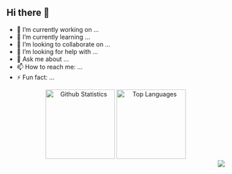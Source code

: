 ## Hi there 👋

<!--
**theman-oj10/theman-oj10** is a ✨ _special_ ✨ repository because its `README.md` (this file) appears on your GitHub profile.

Here are some ideas to get you started:




-->
- 🔭 I’m currently working on ...
- 🌱 I’m currently learning ...
- 👯 I’m looking to collaborate on ...
- 🤔 I’m looking for help with ...
- 💬 Ask me about ...
- 📫 How to reach me: ...
- ⚡ Fun fact: ...
<div align="center">
    <img height=160 src="https://yeohhanyi-github-readme-stats.vercel.app/api?username=theman-oj10&show_icons=true&theme=tokyonight&border_radius=10" alt="Github Statistics" />
    <img height=160 src="https://yeohhanyi-github-readme-stats.vercel.app/api/top-langs/?username=theman-oj10&layout=compact&langs_count=10&theme=tokyonight&border_radius=10&size_weight=0.5&count_weight=0.5&" alt="Top Languages" />
</div>
<img align="right" src="https://visitor-badge.laobi.icu/badge?page_id=theman-oj10.theman-oj10" />
